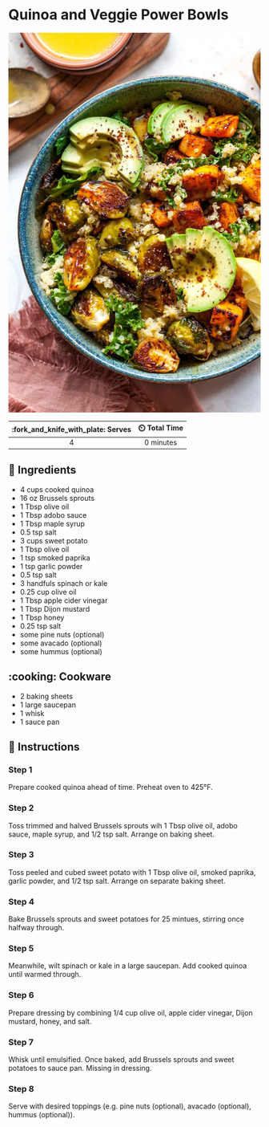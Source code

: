 # Quinoa and Veggie Power Bowls

![Quinoa and Veggie Power Bowls](../assets/images/quinoa-and-veggie-power-bowls.jpg)

| :fork_and_knife_with_plate: Serves | :timer_clock: Total Time |
|:----------------------------------:|:-----------------------: |
| 4 | 0 minutes |

## :salt: Ingredients

- 4 cups cooked quinoa
- 16 oz Brussels sprouts
- 1 Tbsp olive oil
- 1 Tbsp adobo sauce
- 1 Tbsp maple syrup
- 0.5 tsp salt
- 3 cups sweet potato
- 1 Tbsp olive oil
- 1 tsp smoked paprika
- 1 tsp garlic powder
- 0.5 tsp salt
- 3 handfuls spinach or kale
- 0.25 cup olive oil
- 1 Tbsp apple cider vinegar
- 1 Tbsp Dijon mustard
- 1 Tbsp honey
- 0.25 tsp salt
- some pine nuts (optional)
- some avacado (optional)
- some hummus (optional)

## :cooking: Cookware

- 2 baking sheets
- 1 large saucepan
- 1 whisk
- 1 sauce pan

## :pencil: Instructions

### Step 1

Prepare cooked quinoa ahead of time. Preheat oven to 425°F.

### Step 2

Toss trimmed and halved Brussels sprouts wih 1 Tbsp olive oil, adobo sauce, maple syrup, and 1/2 tsp salt. Arrange on
baking sheet.

### Step 3

Toss peeled and cubed sweet potato with 1 Tbsp olive oil, smoked paprika, garlic powder, and 1/2 tsp salt. Arrange on
separate baking sheet.

### Step 4

Bake Brussels sprouts and sweet potatoes for 25 mintues, stirring once halfway through.

### Step 5

Meanwhile, wilt spinach or kale in a large saucepan. Add cooked quinoa until warmed through.

### Step 6

Prepare dressing by combining 1/4 cup olive oil, apple cider vinegar, Dijon mustard, honey, and salt.

### Step 7

Whisk until emulsified. Once baked, add Brussels sprouts and sweet potatoes to sauce pan. Missing in dressing.

### Step 8

Serve with desired toppings (e.g. pine nuts (optional), avacado (optional), hummus (optional)).
